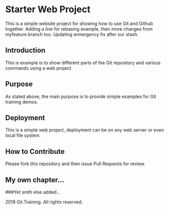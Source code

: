 # Starter Web Project
This is a simple website project for showing how to use Git and Github together. Adding a line for rebasing example, then
more changes from myfeature branch too. Updating ermergency fix after our stash.
## Introduction
This is example is to show different parts of the Git repository and various commands using a web project.
## Purpose
As stated above, the main purpose is to provide simple examples for Git training demos.
## Deployment
This is a simple web project, deployment can be on any web server or even local file system.
## How to Contribute
Please fork this repository and then issue Pull Requests for review.
## My own chapter...
###Yet smth else added...

2019 Git.Training. All rights reserved.